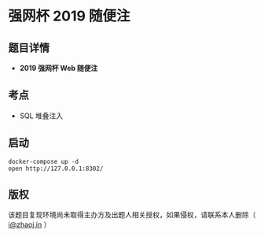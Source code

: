 # 强网杯 2019 随便注

## 题目详情

- **2019 强网杯 Web 随便注**

## 考点

- SQL 堆叠注入

## 启动

    docker-compose up -d
    open http://127.0.0.1:8302/

## 版权

该题目复现环境尚未取得主办方及出题人相关授权，如果侵权，请联系本人删除（ i@zhaoj.in ）
